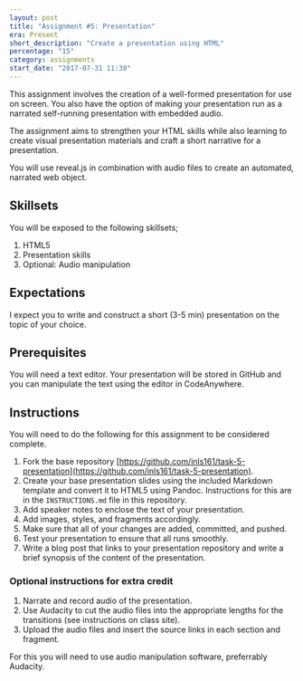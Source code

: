```yaml
---
layout: post
title: "Assignment #5: Presentation"
era: Present
short_description: "Create a presentation using HTML"
percentage: "15"
category: assignments
start_date: "2017-07-31 11:30"
---
```


This assignment involves the creation of a well-formed presentation for use on screen. You also have the option of making your presentation run as a narrated self-running presentation with embedded audio. 

The assignment aims to strengthen your HTML skills while also learning to create visual presentation materials and craft a short narrative for a presentation. 

You will use reveal.js in combination with audio files to create an automated, narrated web object. 

## Skillsets

You will be exposed to the following skillsets;

1. HTML5
2. Presentation skills
3. Optional: Audio manipulation

## Expectations

I expect you to write and construct a short (3-5 min) presentation on the topic of your choice. 

## Prerequisites

You will need a text editor. Your presentation will be stored in GitHub and you can manipulate the text using the editor in CodeAnywhere.

## Instructions

You will need to do the following for this assignment to be considered complete. 

1. Fork the base repository [https://github.com/inls161/task-5-presentation](https://github.com/inls161/task-5-presentation). 
2. Create your base presentation slides using the included Markdown template and convert it to HTML5 using Pandoc. Instructions for this are in the `INSTRUCTIONS.md` file in this repository.
3. Add speaker notes to enclose the text of your presentation. 
4. Add images, styles, and fragments accordingly. 
5. Make sure that all of your changes are added, committed, and pushed. 
6. Test your presentation to ensure that all runs smoothly.
7. Write a blog post that links to your presentation repository and write a brief synopsis of the content of the presentation. 

### Optional instructions for extra credit

1. Narrate and record audio of the presentation.
2. Use Audacity to cut the audio files into the appropriate lengths for the transitions (see instructions on class site).
3. Upload the audio files and insert the source links in each section and fragment.

For this you will need to use audio manipulation software, preferrably Audacity.